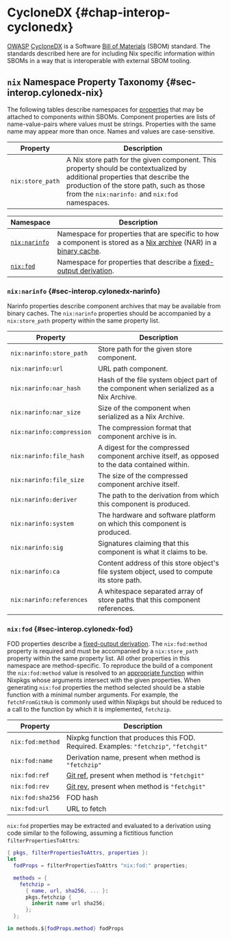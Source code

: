 # CycloneDX {#chap-interop-cyclonedx}

[OWASP](https://owasp.org/) [CycloneDX](https://cyclonedx.org/) is a Software [Bill of Materials](https://en.wikipedia.org/wiki/Bill_of_materials) (SBOM) standard.
The standards described here are for including Nix specific information within SBOMs in a way that is interoperable with external SBOM tooling.

## `nix` Namespace Property Taxonomy  {#sec-interop.cylonedx-nix}

The following tables describe namespaces for [properties](https://cyclonedx.org/docs/1.6/json/#components_items_properties) that may be attached to components within SBOMs.
Component properties are lists of name-value-pairs where values must be strings.
Properties with the same name may appear more than once.
Names and values are case-sensitive.

| Property         | Description |
|------------------|-------------|
| `nix:store_path` | A Nix store path for the given component. This property should be contextualized by additional properties that describe the production of the store path, such as those from the `nix:narinfo:` and `nix:fod` namespaces. |


| Namespace     | Description |
|---------------|-------------|
| [`nix:narinfo`](#sec-interop.cylonedx-narinfo) | Namespace for properties that are specific to how a component is stored as a [Nix archive](https://nixos.org/manual/nix/stable/glossary#gloss-nar) (NAR) in a [binary cache](https://nixos.org/manual/nix/stable/glossary#gloss-binary-cache). |
| [`nix:fod`](#sec-interop.cylonedx-fod) | Namespace for properties that describe a [fixed-output derivation](https://nixos.org/manual/nix/stable/glossary#gloss-fixed-output-derivation). |


### `nix:narinfo` {#sec-interop.cylonedx-narinfo}

Narinfo properties describe component archives that may be available from binary caches.
The `nix:narinfo` properties should be accompanied by a `nix:store_path` property within the same property list.

| Property                  | Description |
|---------------------------|-------------|
| `nix:narinfo:store_path`  | Store path for the given store component. |
| `nix:narinfo:url`         | URL path component. |
| `nix:narinfo:nar_hash`    | Hash of the file system object part of the component when serialized as a Nix Archive. |
| `nix:narinfo:nar_size`    | Size of the component when serialized as a Nix Archive. |
| `nix:narinfo:compression` | The compression format that component archive is in. |
| `nix:narinfo:file_hash`   | A digest for the compressed component archive itself, as opposed to the data contained within. |
| `nix:narinfo:file_size`   | The size of the compressed component archive itself. |
| `nix:narinfo:deriver`     | The path to the derivation from which this component is produced. |
| `nix:narinfo:system`      | The hardware and software platform on which this component is produced. |
| `nix:narinfo:sig`         | Signatures claiming that this component is what it claims to be. |
| `nix:narinfo:ca`          | Content address of this store object's file system object, used to compute its store path. |
| `nix:narinfo:references`  | A whitespace separated array of store paths that this component references. |

### `nix:fod` {#sec-interop.cylonedx-fod}

FOD properties describe a [fixed-output derivation](https://nixos.org/manual/nix/stable/glossary#gloss-fixed-output-derivation).
The `nix:fod:method` property is required and must be accompanied by a `nix:store_path` property within the same property list.
All other properties in this namespace are method-specific.
To reproduce the build of a component the `nix:fod:method` value is resolved to an [appropriate function](#chap-pkgs-fetchers) within Nixpkgs whose arguments intersect with the given properties.
When generating `nix:fod` properties the method selected should be a stable function with a minimal number arguments.
For example, the `fetchFromGitHub` is commonly used within Nixpkgs but should be reduced to a call to the function by which it is implemented, `fetchzip`.

| Property         | Description |
|------------------|-------------|
| `nix:fod:method` | Nixpkg function that produces this FOD. Required. Examples: `"fetchzip"`, `"fetchgit"` |
| `nix:fod:name`   | Derivation name, present when method is `"fetchzip"` |
| `nix:fod:ref`    | [Git ref](https://git-scm.com/docs/gitglossary#Documentation/gitglossary.txt-aiddefrefaref), present when method is `"fetchgit"` |
| `nix:fod:rev`    | [Git rev](https://git-scm.com/docs/gitglossary#Documentation/gitglossary.txt-aiddefrevisionarevision), present when method is `"fetchgit"` |
| `nix:fod:sha256` | FOD hash |
| `nix:fod:url`    | URL to fetch |


`nix:fod` properties may be extracted and evaluated to a derivation using code similar to the following, assuming a fictitious function `filterPropertiesToAttrs`:

```nix
{ pkgs, filterPropertiesToAttrs, properties }:
let
  fodProps = filterPropertiesToAttrs "nix:fod:" properties;

  methods = {
    fetchzip =
      { name, url, sha256, ... }:
      pkgs.fetchzip {
        inherit name url sha256;
      };
  };

in methods.${fodProps.method} fodProps

```

